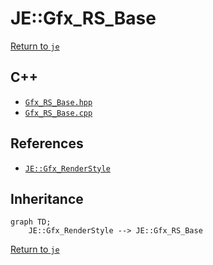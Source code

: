 # JE::Gfx_RS_Base

[Return to `je`](/docs/je.md)

## C++

- [`Gfx_RS_Base.hpp`](/src/je/Gfx_RS_Base.hpp)
- [`Gfx_RS_Base.cpp`](/src/je/Gfx_RS_Base.cpp)

## References

- [`JE::Gfx_RenderStyle`](/docs/je/Gfx_RenderStyle.md)

## Inheritance

```mermaid
graph TD;
    JE::Gfx_RenderStyle --> JE::Gfx_RS_Base
```

[Return to `je`](/docs/je.md)
